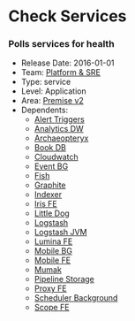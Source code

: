 # Check Services
### Polls services for health
* Release Date: 2016-01-01
* Team: [Platform & SRE](../teams/platform.md)
* Type: service
* Level: Application
* Area: [Premise v2](../areas/v2.png)
* Dependents:
  * [Alert Triggers](alert-triggers-topic.md)
  * [Analytics DW](analytics-dw.md)
  * [Archaeopteryx](archaeopteryx.md)
  * [Book DB](book.md)
  * [Cloudwatch](cloudwatch.md)
  * [Event BG](event-bg.md)
  * [Fish](fish.md)
  * [Graphite](graphite.md)
  * [Indexer](indexer-bg.md)
  * [Iris FE](iris-fe.md)
  * [Little Dog](little-dog.md)
  * [Logstash](logstash.md)
  * [Logstash JVM](logstash-jvm.md)
  * [Lumina FE](lumina-fe.md)
  * [Mobile BG](mobile-bg.md)
  * [Mobile FE](mobile-fe.md)
  * [Mumak](mumak.md)
  * [Pipeline Storage](pipeline-storage.md)
  * [Proxy FE](proxy-fe.md)
  * [Scheduler Background](scheduler-bg.md)
  * [Scope FE](scope-fe.md)
